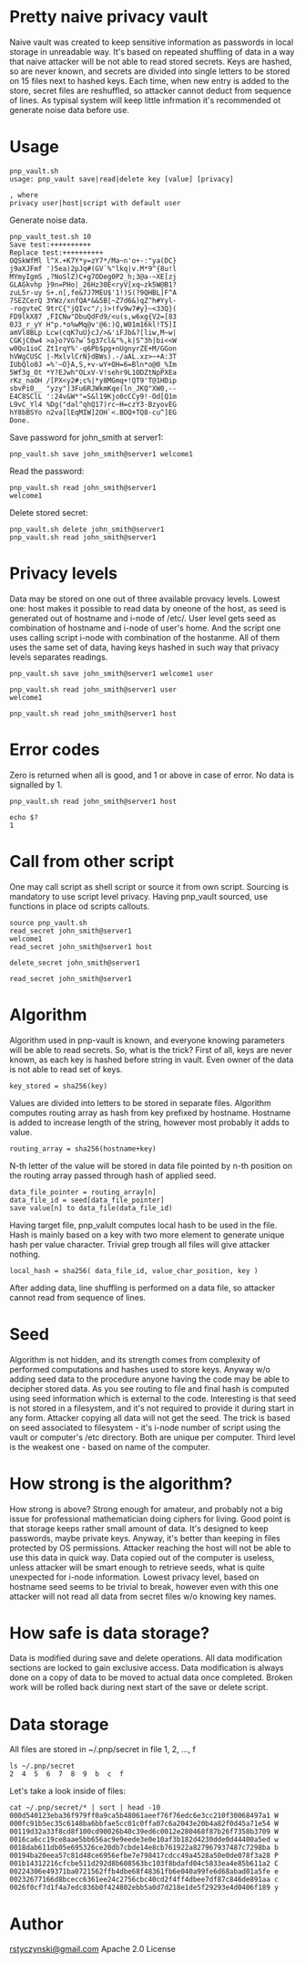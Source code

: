 # Pretty naive privacy vault
Naive vault was created to keep sensitive information as passwords in local storage in unreadable way. It's based on repeated shuffling of data in a way that naive attacker will be not able to read stored secrets. Keys are hashed, so are never known, and secrets are divided into single letters to be stored on 15 files next to hashed keys. Each time, when new entry is added to the store, secret files are reshuffled, so attacker cannot deduct from sequence of lines. As typisal system will keep little infrmation it's recommended ot generate noise data before use.

# Usage

```
pnp_vault.sh 
usage: pnp_vault save|read|delete key [value] [privacy]

, where
privacy user|host|script with default user
```

Generate noise data.

```
pnp_vault_test.sh 10
Save test:++++++++++
Replace test:++++++++++
OQSkWfMl l^X.+K7Y*y=zY7*/Ma~n'o+-:"ya(DC}
j9aXJFmf ')5ea)2pJq#(GV`%"lkq|v.M*9^{8u!l
MYmyIgmS ,?NoSlZ)C+g7ODeg0P2_h;3@a-~XE[zj
GLAGkvhp }9n=PHo|_26Hz30E<ryV[xq~zk5W@B1?
zuL5r-uy S+.n[,fe&7J7MEU$'1!)S(?9QHBL]F^A
7SEZCerQ 3YWz/xnfQA*&&5B[~Z7d6&)qZ^h#Yyl-
-rogvteC 9trC{"jQIvc"/;)>!fv9w7#y}~<33Q}(
FD9lkX87 ,FICNw"DbuQdFd9/<u(s,w6xg{V2=[83
0J3_r_yY H"p.*o%wMq@v'@6:)Q,W01m16kl!T5]I
amVl8BLp Lcw(cqK7uU}cJ/>&'iFJb&?[liw,M~w|
CGKjC0w4 >a}o?VG?w`5g37cl&"%,k|S^3h|bi<<W
w0Qu1ioC Zt1rqY%'-q6Pb$pg+nUgnyrZE+M/GGon
hVWgCUSC |-MxlvlCrN}dBWs).-/aAL.xz>~+A:3T
IUbQlo0J =%'~O}A,S,+v-wY+OH=6=Bln*o@0_%Im
5Wf3g_Ot *Y?EJwh"OLxV-V!sehr9L1ODZtNpPXEa
rKz_naOH /[PX<y2#;c%|*y8MGmq+!QT9'T@1HDip
sbvPi0__ "yzy"]3Fu6RJWkmKqe(ln_JKQ"XW0,--
E4C8SClL ':24v&W*"=S&l19Kjo0cCCy9!-Od[Q1m
L9vC_Yl4 %Dg("dal^qhQ17)rc~H=czY3-BzyovEG
hY8bBSYo n2va[lEqMIW]2OH`<.BDQ+TQ8-cu^]EG
Done.
```

Save password for john_smith at server1:

```
pnp_vault.sh save john_smith@server1 welcome1

```

Read the password:

```
pnp_vault.sh read john_smith@server1
welcome1
```

Delete stored secret:

```
pnp_vault.sh delete john_smith@server1
pnp_vault.sh read john_smith@server1

```

# Privacy levels
Data may be stored on one out of three available provacy levels. Lowest one: host makes it possible to read data by oneone of the host, as seed is generated out of hostname and i-node of /etc/. User level gets seed as combination of hostname and i-node of user's home. And the script one uses calling script i-node with combination of the hostanme. All of them uses the same set of data, having keys hashed in such way that privacy levels separates readings.


```
pnp_vault.sh save john_smith@server1 welcome1 user

pnp_vault.sh read john_smith@server1 user
welcome1

pnp_vault.sh read john_smith@server1 host

```

# Error codes
Zero is returned when all is good, and 1 or above in case of error. No data is signalled by 1.

```
pnp_vault.sh read john_smith@server1 host

echo $?
1
```

# Call from other script
One may call script as shell script or source it from own script. Sourcing is mandatory to use script level privacy. Having pnp_vault sourced, use functions in place od scripts callouts.

```
source pnp_vault.sh
read_secret john_smith@server1
welcome1
read_secret john_smith@server1 host

delete_secret john_smith@server1

read_secret john_smith@server1

```

# Algorithm
Algorithm used in pnp-vault is known, and everyone knowing parameters will be able to read secrets. So, what is the trick? First of all, keys are never known, as each key is hashed before string in vault. Even owner of the data is not able to read set of keys.

```
key_stored = sha256(key)
```

Values are divided into letters to be stored in separate files. Algorithm computes routing array as hash from key prefixed by hostname. Hostname is added to increase length of the string, however most probably it adds to value.

```
routing_array = sha256(hostname+key)
```

N-th letter of the value will be stored in data file pointed by n-th position on the routing array passed through hash of applied seed. 


```
data_file_pointer = routing_array[n]
data_file_id = seed[data_file_pointer]
save value[n] to data_file(data_file_id)
```

Having target file, pnp_valult computes local hash to be used in the file. Hash is mainly based on a key with two more element to generate unique hash per value character. Trivial grep trough all files will give attacker nothing.

```
local_hash = sha256( data_file_id, value_char_position, key )
```

After adding data, line shuffling is performed on a data file, so attacker cannot read from sequence of lines. 

# Seed
Algorithm is not hidden, and its strength comes from complexity of performed computations and hashes used to store keys. Anyway w/o adding seed data to the procedure anyone having the code may be able to decipher stored data. As you see routing to file and final hash is computed using seed information which is external to the code. Interesting is that seed is not stored in a filesystem, and it's not required to provide it during start in any form. Attacker copying all data will not get the seed. The trick is based on seed associated to filesystem - it's i-node number of script using the vault or computer's /etc directory. Both are unique per computer. Third level is the weakest one - based on name of the computer. 

# How strong is the algorithm?
How strong is above? Strong enough for amateur, and probably not a big issue for professional mathematician doing ciphers for living. Good point is that storage keeps rather small amount of data. It's designed to keep passwords, maybe private keys. Anyway, it's better than keeping in files protected by OS permissions. Attacker reaching the host will not be able to use this data in quick way. Data copied out of the computer is useless, unless attacker will be smart enough to retrieve seeds, what is quite unexpected for i-node information. Lowest privacy level, based on hostname seed seems to be trivial to break, however even with this one attacker will not read all data from secret files w/o knowing key names. 

# How safe is data storage?
Data is modified during save and delete operations. All data modification sections are locked to gain exclusive access. Data modification is always done on a copy of data to be moved to actual data once completed. Broken work will be rolled back during next start of the save or delete script.

# Data storage
All files are stored in ~/.pnp/secret in file 1, 2, ..., f

```
ls ~/.pnp/secret 
2  4  5  6  7  8  9  b  c  f
```

Let's take a look inside of files:

```
cat ~/.pnp/secret/* | sort | head -10
000d540123eba36f979ff0a9ca5b48061aeef76f76edc6e3cc210f30068497a1 W
000fc91b5ec35c6148ba6bbfae5cc01c0ffa07c6a2043e20b4a82f0d45a71e54 W
00119d32a33f8cd8f100cd90026b40c39ed6c0012e280468f87b26f7358b3709 W
0016ca6cc19ce8aae5bb656ac9e9eede3e0e10af3b182d4230dde0d44400a5ed w
0018dab611db05e695326ce20db7cbde14e8cb761922a827967937487c7298ba b
00194ba20eea57c81d48ce6956efbe7e798417cdcc49a4528a50e0de078f3a28 P
001b14312216cfcbe511d292d8b608563bc103f8bdafd04c5833ea4e85b611a2 C
00224306e49371ba0721562ffb4dbe68f48361fb6e040a99fe6d68abad01a5fe e
00232677166d8bcecc6361ee24c2756cbc40cd2f4ff4dbee7df87c846de891aa c
0026f0cf7d1f4a7edc836b0f424802ebb5a0d7d218e1de5f29293e4d0406f189 y
```

# Author
rstyczynski@gmail.com
Apache 2.0 License

